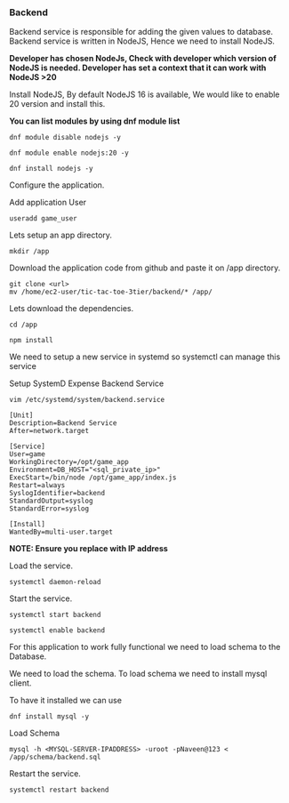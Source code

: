 ### Backend
Backend service is responsible for adding the given values to database. Backend service is written in NodeJS, Hence we need to install NodeJS.

**Developer has chosen NodeJs, Check with developer which version of NodeJS is needed. Developer has set a context that it can work with NodeJS >20**

Install NodeJS, By default NodeJS 16 is available, We would like to enable 20 version and install this.

**You can list modules by using dnf module list**

```
dnf module disable nodejs -y
```
```
dnf module enable nodejs:20 -y
```

```
dnf install nodejs -y
```

Configure the application.

Add application User
```
useradd game_user
```
Lets setup an app directory.


```
mkdir /app
```
Download the application code from github and paste it on /app directory.

```
git clone <url>
mv /home/ec2-user/tic-tac-toe-3tier/backend/* /app/

```

Lets download the dependencies.

```
cd /app
```
```
npm install
```
We need to setup a new service in systemd so systemctl can manage this service

Setup SystemD Expense Backend Service
```
vim /etc/systemd/system/backend.service
```

```
[Unit]
Description=Backend Service
After=network.target

[Service]
User=game
WorkingDirectory=/opt/game_app
Environment=DB_HOST="<sql_private_ip>"
ExecStart=/bin/node /opt/game_app/index.js
Restart=always
SyslogIdentifier=backend
StandardOutput=syslog
StandardError=syslog

[Install]
WantedBy=multi-user.target

```

**NOTE: Ensure you replace <MYSQL-SERVER-IPADDRESS> with IP address**

Load the service.

```
systemctl daemon-reload
```

Start the service.
```
systemctl start backend
```
```
systemctl enable backend
```

For this application to work fully functional we need to load schema to the Database.

We need to load the schema. To load schema we need to install mysql client.

To have it installed we can use

```
dnf install mysql -y
```

Load Schema

```
mysql -h <MYSQL-SERVER-IPADDRESS> -uroot -pNaveen@123 < /app/schema/backend.sql
```

Restart the service.
```
systemctl restart backend
```
